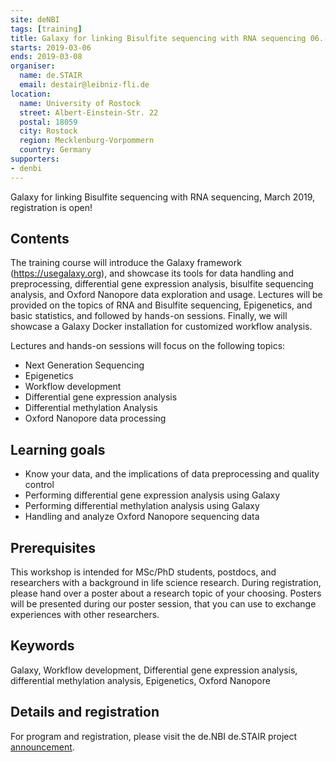 ```yaml
---
site: deNBI
tags: [training]
title: Galaxy for linking Bisulfite sequencing with RNA sequencing 06.-08.03.2019 in Rostock
starts: 2019-03-06
ends: 2019-03-08
organiser:
  name: de.STAIR
  email: destair@leibniz-fli.de
location:
  name: University of Rostock
  street: Albert-Einstein-Str. 22
  postal: 18059
  city: Rostock
  region: Mecklenburg-Vorpommern
  country: Germany
supporters:
- denbi
---
```


Galaxy for linking Bisulfite sequencing with RNA sequencing, March 2019, registration is open!

## Contents
The training course will introduce the Galaxy framework (https://usegalaxy.org), and showcase its tools for data handling and preprocessing, differential gene expression analysis, bisulfite sequencing analysis, and Oxford Nanopore data exploration and usage. Lectures will be provided on the topics of RNA and Bisulfite sequencing, Epigenetics, and basic statistics, and followed by hands-on sessions. Finally, we will showcase a Galaxy Docker installation for customized workflow analysis.

Lectures and hands-on sessions will focus on the following topics:
- Next Generation Sequencing
- Epigenetics
- Workflow development
- Differential gene expression analysis
- Differential methylation Analysis
- Oxford Nanopore data processing

## Learning goals
- Know your data, and the implications of data preprocessing and quality control
- Performing differential gene expression analysis using Galaxy
- Performing differential methylation analysis using Galaxy
- Handling and analyze Oxford Nanopore sequencing data

## Prerequisites
This workshop is intended for MSc/PhD students, postdocs, and researchers with a background in life science research. During registration, please hand over a poster about a research topic of your choosing. Posters will be presented during our poster session, that you can use to exchange experiences with other researchers.

## Keywords
Galaxy, Workflow development, Differential gene expression analysis, differential methylation analysis, Epigenetics, Oxford Nanopore

## Details and registration
For program and registration, please visit the de.NBI de.STAIR project [announcement](https://www.leibniz-fli.de/de/news-events/seminare/news-detailpage/news/denbidestair-training-course-galaxy-for-linking-bisulfite-sequencing-with-rna-sequencing/).


